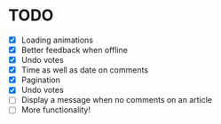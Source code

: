# TODO

- [x] Loading animations
- [x] Better feedback when offline
- [x] Undo votes
- [x] Time as well as date on comments
- [x] Pagination
- [x] Undo votes
- [ ] Display a message when no comments on an article
- [ ] More functionality!
